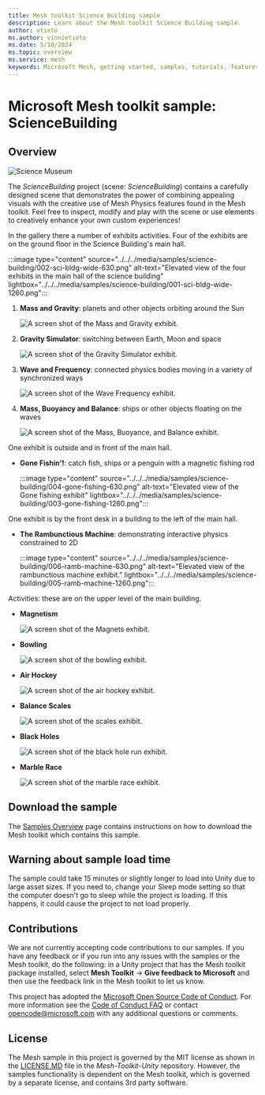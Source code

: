 ```yaml
---
title: Mesh toolkit Science Building sample
description: Learn about the Mesh toolkit Science Building sample.
author: vtieto
ms.author: vinnietieto
ms.date: 5/10/2024
ms.topic: overview
ms.service: mesh
keywords: Microsoft Mesh, getting started, samples, tutorials, features, physics, science, sciencebuilding
---
```


# Microsoft Mesh toolkit sample: ScienceBuilding

## Overview

![Science Museum](../../../media/samples/002-science-building.png)

The *ScienceBuilding* project (scene: *ScienceBuilding*) contains a carefully designed scene that demonstrates the power of combining appealing visuals with the creative use of Mesh Physics features found in the Mesh toolkit. Feel free to inspect, modify and play with the scene or use elements to creatively enhance your own custom experiences!

In the gallery there a number of exhibits activities. Four of the exhibits are on the ground floor in the Science Building's main hall.

:::image type="content" source="../../../media/samples/science-building/002-sci-bldg-wide-630.png" alt-text="Elevated view of the four exhibits in the main hall of the science building" lightbox="../../../media/samples/science-building/001-sci-bldg-wide-1260.png":::

1. **Mass and Gravity**: planets and other objects orbiting around the Sun

    ![A screen shot of the Mass and Gravity exhibit.](../../../media/samples/science-building/011-mass-gravity.png)

2. **Gravity Simulator**: switching between Earth, Moon and space

    ![A screen shot of the Gravity Simulator exhibit.](../../../media/samples/science-building/012-gravity-simulator.png)

3. **Wave and Frequency**: connected physics bodies moving in a variety of synchronized ways

    ![A screen shot of the Wave Frequency exhibit.](../../../media/samples/science-building/009-wave-and-freq.png)

4. **Mass, Buoyancy and Balance**: ships or other objects floating on the waves

    ![A screen shot of the Mass, Buoyance, and Balance exhibit.](../../../media/samples/science-building/010-mass-buoyancy-balance.png)

One exhibit is outside and in front of the main hall.

* **Gone Fishin'!**: catch fish, ships or a penguin with a magnetic fishing rod

    :::image type="content" source="../../../media/samples/science-building/004-gone-fishing-630.png" alt-text="Elevated view of the Gone fishing exhibit" lightbox="../../../media/samples/science-building/003-gone-fishing-1260.png":::

One exhibit is by the front desk in a building to the left of the main hall.

* **The Rambunctious Machine**: demonstrating interactive physics constrained to 2D

    :::image type="content" source="../../../media/samples/science-building/006-ramb-machine-630.png" alt-text="Elevated view of the rambunctious machine exhibit." lightbox="../../../media/samples/science-building/005-ramb-machine-1260.png":::

Activities: these are on the upper level of the main building.

* **Magnetism**

    ![A screen shot of the Magnets exhibit.](../../../media/samples/science-building/013-magnets.png)

* **Bowling**

    ![A screen shot of the bowling exhibit.](../../../media/samples/science-building/014-bowling.png)

* **Air Hockey**

    ![A screen shot of the air hockey exhibit.](../../../media/samples/science-building/017-air-hockey.png)

* **Balance Scales**

    ![A screen shot of the scales exhibit.](../../../media/samples/science-building/015-scales.png)

* **Black Holes**

    ![A screen shot of the black hole run exhibit.](../../../media/samples/science-building/108-black-hole-run.png)

* **Marble Race**

    ![A screen shot of the marble race exhibit.](../../../media/samples/science-building/016-marble-race.png)

## Download the sample

The [Samples Overview](samples-overview.md) page contains instructions on how to download the Mesh toolkit which contains this sample.

## Warning about sample load time

The sample could take 15 minutes or slightly longer to load into Unity due to large asset sizes. If you need to, change your Sleep mode setting so that the computer doesn't go to sleep while the project is loading. If this happens, it could cause the project to not load properly.

## Contributions

We are not currently accepting code contributions to our samples.  If you have any feedback or if you run into any issues with the samples or the Mesh toolkit, do the following: in a Unity project that has the Mesh toolkit package installed, select **Mesh Toolkit** -> **Give feedback to Microsoft** and then use the feedback link in the Mesh toolkit to let us know.

This project has adopted the [Microsoft Open Source Code of Conduct](https://opensource.microsoft.com/codeofconduct/).
For more information see the [Code of Conduct FAQ](https://opensource.microsoft.com/codeofconduct/faq/) or
contact [opencode@microsoft.com](mailto:opencode@microsoft.com) with any additional questions or comments.

## License

The Mesh sample in this project is governed by the MIT license as shown in the [LICENSE.MD](https://github.com/microsoft/Mesh-Toolkit-Unity/blob/main/LICENSE) file in the *Mesh-Toolkit-Unity* repository. However, the samples functionality is dependent on the Mesh toolkit, which is governed by a separate license, and contains 3rd party software. 


